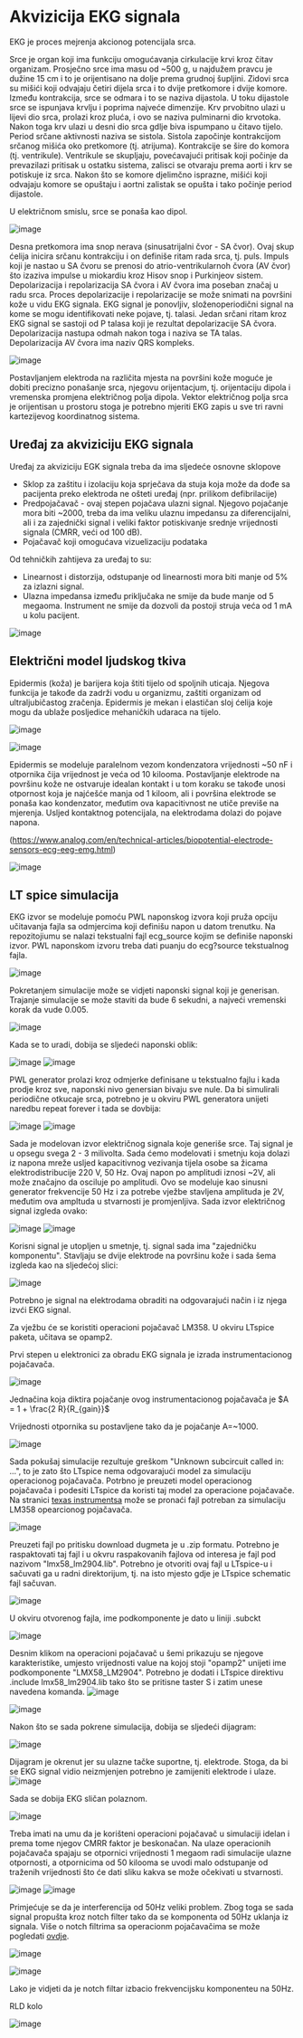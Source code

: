# Akvizicija EKG signala

EKG je proces mejrenja akcionog potencijala srca.

Srce je organ koji ima funkciju omogućavanja cirkulacije krvi kroz čitav organizam.
Prosječno srce ima masu od ~500 g, u najdužem pravcu je dužine 15 cm i to je orijentisano na dolje prema grudnoj šupljini. Zidovi srca su mišići koji odvajaju četiri dijela srca i to dvije pretkomore i dvije komore.
Između kontrakcija, srce se odmara i to se naziva dijastola. U toku dijastole srce se ispunjava krvlju i poprima najveće dimenzije. Krv prvobitno ulazi u lijevi dio srca, prolazi kroz pluća, i ovo se naziva pulminarni dio krvotoka. Nakon toga krv ulazi u desni dio srca gdlje biva ispumpano u čitavo tijelo. Period srčane aktivnosti naziva se sistola. Sistola započinje kontrakcijom srčanog mišića oko pretkomore (tj. atrijuma). Kontrakcije se šire do komora (tj. ventrikule). Ventrikule se skupljaju, povećavajući pritisak koji počinje da prevazilazi pritisak u ostatku sistema, zalisci se otvaraju prema aorti i krv se potiskuje iz srca. Nakon što se komore djelimčno isprazne, mišići koji odvajaju komore se opuštaju i aortni zalistak se opušta i tako počinje period dijastole.

U električnom smislu, srce se ponaša kao dipol.

![image](https://user-images.githubusercontent.com/122922214/226140205-889d47fe-4fc6-4adc-9e37-2349d9e736e2.png)

Desna pretkomora ima snop nerava (sinusatrijalni čvor - SA čvor). Ovaj skup ćelija inicira srčanu kontrakciju i on definiše ritam rada srca, tj. puls. Impuls koji je nastao u SA čvoru se prenosi do atrio-ventrikularnoh čvora (AV čvor) što izaziva impulse u miokardiu kroz Hisov snop i Purkinjeov sistem. Depolarizacija i repolarizacija SA čvora i AV čvora ima poseban značaj u radu srca.
Proces depolarizacije i repolarizacije se može snimati na površini kože u vidu EKG signala. EKG signal je ponovljiv, složenoperiodični signal na kome se mogu identifikovati neke pojave, tj. talasi.
Jedan srčani ritam kroz EKG signal se sastoji od P talasa koji je rezultat depolarizacije SA čvora. Depolarizacija nastupa odmah nakon toga i naziva se TA talas. Depolarizacija AV čvora ima naziv QRS kompleks.

![image](https://user-images.githubusercontent.com/122922214/226142414-b784d477-9223-496f-81f5-ff9497c55938.png)

Postavljanjem elektroda na različita mjesta na površini kože moguće je dobiti precizno ponašanje srca, njegovu orijentacjum, tj. orijentaciju dipola i vremenska promjena električnog polja dipola. Vektor električnog polja srca je orijentisan u prostoru stoga je potrebno mjeriti EKG zapis u sve tri ravni kartezijevog koordinatnog sistema.

## Uređaj za akviziciju EKG signala

Uređaj za akviziciju EGK signala treba da ima sljedeće osnovne sklopove
- Sklop za zaštitu i izolaciju koja sprječava da stuja koja može da dođe sa pacijenta preko elektroda ne ošteti uređaj (npr. prilikom defibrilacije)
- Predpojačavač - ovaj stepen pojačava ulazni signal. Njegovo pojačanje mora biti ~2000, treba da ima veliku ulaznu impedansu za diferencijalni, ali i za zajednički signal i veliki faktor potiskivanje srednje vrijednosti signala (CMRR, veći od 100 dB).
- Pojačavač koji omogućava vizuelizaciju podataka

Od tehničkih zahtijeva za uređaj to su:
- Linearnost i distorzija, odstupanje od linearnosti mora biti manje od 5% za izlazni signal.
- Ulazna impedansa između priključaka ne smije da bude manje od 5 megaoma. Instrument ne smije da dozvoli da postoji struja veća od 1 mA u kolu pacijent.

![image](https://user-images.githubusercontent.com/122922214/226141406-ec1aedfd-54b8-42dd-bd4b-022697c62495.png)

## Električni model ljudskog tkiva

Epidermis (koža) je barijera koja štiti tijelo od spoljnih uticaja. Njegova funkcija je takođe da zadrži vodu u organizmu, zaštiti organizam od ultraljubičastog zračenja. Epidermis je mekan i elastičan sloj ćelija koje mogu da ublaže posljedice mehaničkih udaraca na tijelo.

![image](https://user-images.githubusercontent.com/122922214/226141646-9eeabc02-ad23-4f86-9522-166bad129bbc.png)

![image](https://user-images.githubusercontent.com/122922214/226142059-ccfc66c6-7a7a-46e3-b032-2c4625e636c4.png)


Epidermis se modeluje paralelnom vezom kondenzatora vrijednosti ~50 nF i otpornika čija vrijednost je veća od 10 kilooma. Postavljanje elektrode na površinu kože ne ostvaruje idealan kontakt i u tom koraku se takođe unosi otpornost koja je najćešće manja od 1 kiloom, ali i površina elektrode se ponaša kao kondenzator, međutim ova kapacitivnost ne utiče previše na mjerenja. Usljed kontaktnog potencijala, na elektrodama dolazi do pojave napona. 

(https://www.analog.com/en/technical-articles/biopotential-electrode-sensors-ecg-eeg-emg.html)

![image](https://user-images.githubusercontent.com/122922214/226142434-f8c0d72c-b0bc-4b9a-9ea9-ccf35e71f0de.png)

## LT spice simulacija

EKG izvor se modeluje pomoću PWL naponskog izvora koji pruža opciju učitavanja fajla sa odmjercima koji definišu napon u datom trenutku.
Na repozitojiumu se nalazi tekstualni fajl ecg_source kojim se definiše naponski izvor. PWL naponskom izvoru treba dati puanju do ecg?source tekstualnog fajla.

![image](https://user-images.githubusercontent.com/122922214/226142801-ac00bce1-e375-4f55-89aa-36382afcbb5b.png)

Pokretanjem simulacije može se vidjeti naponski signal koji je generisan. Trajanje simulacije se može staviti da bude 6 sekudni, a najveći vremenski korak da vude 0.005.

![image](https://user-images.githubusercontent.com/122922214/226142939-6f0da409-be43-4974-8836-503281247b0a.png)

Kada se to uradi, dobija se sljedeći naponski oblik:

![image](https://user-images.githubusercontent.com/122922214/226142946-436b2580-2bba-4e6c-a459-f2f5359e1da4.png) ![image](https://user-images.githubusercontent.com/122922214/226142948-2194a5eb-ac9e-47b5-97d4-0eecf7016ca2.png)

PWL generator prolazi kroz odmjerke definisane u tekstualno fajlu i kada prodje kroz sve, naponski nivo genersian bivaju sve nule. Da bi simulirali periodične otkucaje srca, potrebno je u okviru PWL generatora unijeti naredbu repeat forever i tada se dovbija:

![image](https://user-images.githubusercontent.com/122922214/226143029-3ece81e1-102e-41c6-99d4-61c2c11cdee8.png)
 ![image](https://user-images.githubusercontent.com/122922214/226143020-1ac5c087-3889-436a-ae81-53a8a1b521d8.png)

Sada je modelovan izvor električnog signala koje generiše srce. Taj signal je u opsegu svega 2 - 3 milivolta. Sada ćemo modelovati i smetnju koja dolazi iz napona mreže usljed kapacitivnog vezivanja tijela osobe sa žicama elektrodistribucije 220 V, 50 Hz. Ovaj napon po amplitudi iznosi ~2V, ali može značajno da osciluje po amplitudi. Ovo se modeluje kao sinusni generator frekvencije 50 Hz i za potrebe vježbe stavljena amplituda je 2V, međutim ova ampltuda u stvarnosti je promjenljiva.
Sada izvor električnog signal izgleda ovako:

![image](https://user-images.githubusercontent.com/122922214/226143244-30d629a1-0264-4584-8d3e-26c9643c90b8.png)
 ![image](https://user-images.githubusercontent.com/122922214/226143246-825fd803-3d4e-4e2a-814f-6b59cf7e8682.png)


Korisni signal je utopljen u smetnje, tj. signal sada ima "zajedničku komponentu". Stavljaju se dvije elektrode na površinu kože i sada šema izgleda kao na sljedećoj slici:

![image](https://user-images.githubusercontent.com/122922214/226143328-f676001a-708d-4faa-9f3e-1ab19b2c9218.png)

Potrebno je signal na elektrodama obraditi na odgovarajući način i iz njega izvći EKG signal.

Za vježbu će se koristiti operacioni pojačavač LM358.
U okviru LTspice paketa, učitava se opamp2.

Prvi stepen u elektronici za obradu EKG signala je izrada instrumentacionog pojačavača.

![image](https://user-images.githubusercontent.com/122922214/226147650-a68137b5-a875-4551-8f57-7526cef3369b.png)

Jednačina koja diktira pojačanje ovog instrumentacionog pojačavača je $A = 1 + \frac{2 R}{R_{gain}}$

Vrijednosti otpornika su postavljene tako da je pojačanje A=~1000.

![image](https://user-images.githubusercontent.com/122922214/226147955-ce4529b9-70e3-4b64-9002-ae6627c6868d.png)

Sada pokušaj simulacije rezultuje greškom "Unknown subcircuit called in: ...", to je zato što LTspice nema odgovarajući model za simulaciju operacionog pojačavača. Potrbno je preuzeti model operacionog pojačavača i podesiti LTspice da koristi taj model za operacione pojačavače.
Na stranici [texas instrumentsa](https://www.ti.com/product/LM358?utm_source=google&utm_medium=cpc&utm_campaign=asc-null-null-GPN_EN-cpc-evm-google-wwe_cons&utm_content=LM358&ds_k=LM358&DCM=yes&gclid=Cj0KCQjwwtWgBhDhARIsAEMcxeDCo5SsxitMbWnbolcsEuEXkmDIFy4B5fyCtgZwcE3XQtHeY1FCJZgaAql6EALw_wcB&gclsrc=aw.ds) može se pronaći fajl potreban za simulaciju LM358 opearcionog pojačavača.

![image](https://user-images.githubusercontent.com/122922214/226148061-5c0bd900-eb9c-4e16-90eb-b2ca11fec4bc.png)


Preuzeti fajl po pritisku download dugmeta je u .zip formatu. Potrebno je raspaktovati taj fajl i u okvru raspakovanih fajlova od interesa je fajl pod nazivom "lmx58_lm2904.lib". Potrebno je otvoriti ovaj fajl u LTspice-u i sačuvati ga u radni direktorijum, tj. na isto mjesto gdje je LTspice schematic fajl sačuvan.

![image](https://user-images.githubusercontent.com/122922214/226148157-8299d878-41bc-4137-a4fa-5522d07770e1.png)


U okviru otvorenog fajla, ime podkomponente je dato u liniji .subckt

![image](https://user-images.githubusercontent.com/122922214/226148181-5698a75d-dced-4f4b-bede-799b042f5afd.png)

Desnim klikom na operacioni pojačavač u šemi prikazuju se njegove karakteristike, umjesto vrijednosti value na kojoj stoji "opamp2" unijeti ime podkomponente "LMX58_LM2904".
Potrebno je dodati i LTspice direktivu .include lmx58_lm2904.lib tako što se pritisne taster S i zatim unese navedena komanda.
![image](https://user-images.githubusercontent.com/122922214/226148377-272e4919-3b43-49b7-bf33-d06e8b5f05de.png)

![image](https://user-images.githubusercontent.com/122922214/226148379-9a430448-9c32-4d1c-8c1c-77a4182ed6a2.png)

Nakon što se sada pokrene simulacija, dobija se sljedeći dijagram:

![image](https://user-images.githubusercontent.com/122922214/226148396-316a99d0-3648-4a9a-bf6d-7c73ef92cd82.png)


Dijagram je okrenut jer su ulazne tačke suportne, tj. elektrode. Stoga, da bi se EKG signal vidio neizmjenjen potrebno je zamijeniti elektrode i ulaze.
![image](https://user-images.githubusercontent.com/122922214/226148439-1d9ed6f3-04f8-40fe-bc43-8362f8f6bec8.png)


Sada se dobija EKG sličan polaznom.

![image](https://user-images.githubusercontent.com/122922214/226148493-cf0ce7af-2257-4c26-906e-4e07adeca087.png)

Treba imati na umu da je korišteni operacioni pojačavač u simulaciji idelan i prema tome njegov CMRR faktor je beskonačan. Na ulaze operacionih pojačavača spajaju se otpornici vrijednosti 1 megaom radi simulacije ulazne otpornosti, a otpornicima od 50 kilooma se uvodi malo odstupanje od traženih vrijednosti što će dati sliku kakva se može očekivati u stvarnosti.

![image](https://user-images.githubusercontent.com/122922214/226148697-ef21db19-502d-470e-983a-2d0fbcc9af64.png)
 ![image](https://user-images.githubusercontent.com/122922214/226148705-1cefb79a-7f15-48c9-ad6b-7b7a9ca55c55.png)

Primjećuje se da je interferencija od 50Hz veliki problem. Zbog toga se sada signal propušta kroz notch filter tako da se komponenta od 50Hz uklanja iz signala.
Više o notch filtrima sa operacionm pojačavačima se može pogledati [ovdje](https://www.electronics-notes.com/articles/analogue_circuits/operational-amplifier-op-amp/notch-filter-active-circuit.php).

![image](https://user-images.githubusercontent.com/122922214/226149489-15139c52-ccc8-4072-9809-7d1c2fd333eb.png)

![image](https://user-images.githubusercontent.com/122922214/226149616-b026f375-6dfa-40d4-ac1e-95e3e29e2e27.png)

Lako je vidjeti da je notch filtar izbacio frekvencijsku komponenteu na 50Hz.

RLD kolo

![image](https://user-images.githubusercontent.com/122922214/226150281-ceb747d4-92b8-4a42-bdeb-168ffd08e751.png)


